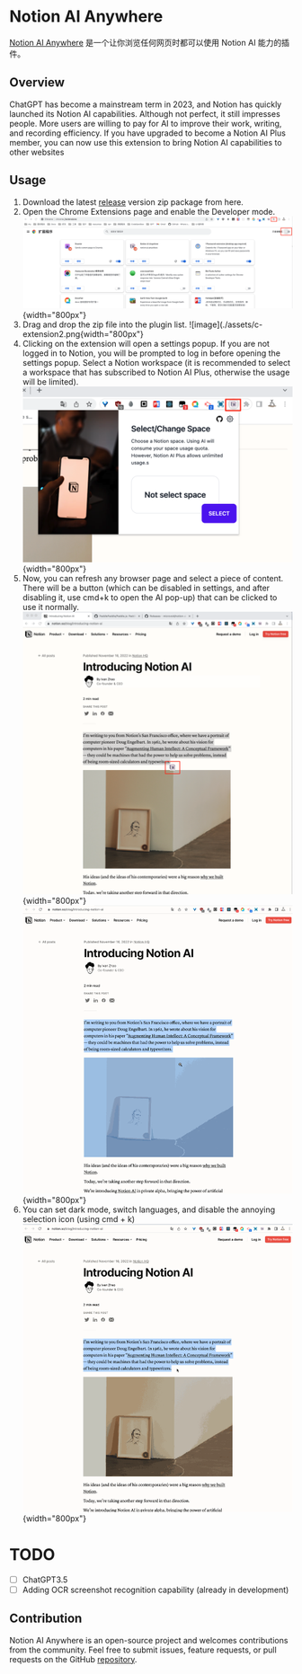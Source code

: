 # Notion AI Anywhere

[Notion AI Anywhere](https://github.com/microvoid/notion-ai-anywhere) 是一个让你浏览任何网页时都可以使用 Notion AI 能力的插件。

## Overview

ChatGPT has become a mainstream term in 2023, and Notion has quickly launched its Notion AI capabilities. Although not perfect, it still impresses people. More users are willing to pay for AI to improve their work, writing, and recording efficiency. If you have upgraded to become a Notion AI Plus member, you can now use this extension to bring Notion AI capabilities to other websites

## Usage

1. Download the latest [release](https://github.com/microvoid/notion-ai-anywhere/releases) version zip package from here.
2. Open the Chrome Extensions page and enable the Developer mode.
   ![image](./assets/c-extension.png){width="800px"}
3. Drag and drop the zip file into the plugin list.
   ![image](./assets/c-extension2.png{width="800px"}
4. Clicking on the extension will open a settings popup. If you are not logged in to Notion, you will be prompted to log in before opening the settings popup. Select a Notion workspace (it is recommended to select a workspace that has subscribed to Notion AI Plus, otherwise the usage will be limited).
   ![image](./assets/c-popup.png){width="800px"}
5. Now, you can refresh any browser page and select a piece of content. There will be a button (which can be disabled in settings, and after disabling it, use cmd+k to open the AI pop-up) that can be clicked to use it normally.
   ![image](./assets/c-button.png){width="800px"}
   ![image](./assets/display1.gif){width="800px"}
6. You can set dark mode, switch languages, and disable the annoying selection icon (using cmd + k)
   ![image](./assets/display2.gif){width="800px"}

# TODO

- [ ] ChatGPT3.5
- [ ] Adding OCR screenshot recognition capability (already in development)

## Contribution

Notion AI Anywhere is an open-source project and welcomes contributions from the community. Feel free to submit issues, feature requests, or pull requests on the GitHub [repository](https://github.com/microvoid/notion-ai-anywhere).
